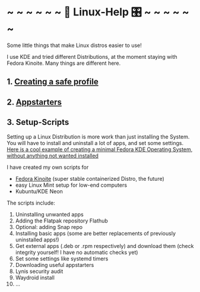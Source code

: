 # ~  ~  ~  ~  ~  ~ 🐧 Linux-Help 🎛️ ~  ~  ~  ~  ~  ~
Some little things that make Linux distros easier to use!

I use KDE and tried different Distributions, at the moment staying with Fedora Kinoite. Many things are different here.

## 1. [Creating a safe profile](https://github.com/trytomakeyouprivate/Linux-help/blob/main/secure-second-profile.md)

## 2. [Appstarters](https://github.com/trytomakeyouprivate/Linux-help/Appstarters/)


## 3. Setup-Scripts
Setting up a Linux Distribution is more work than just installing the System. You will have to install and uninstall a lot of apps, and set some settings.
[Here is a cool example of creating a minimal Fedora KDE Operating System, without anything not wanted installed](https://www.reddit.com/r/Fedora/comments/9a0i93/howto_minimal_kde_install_on_fedora/)

I have created my own scripts for
- [Fedora Kinoite](https://github.com/trytomakeyouprivate/Fedora-OSTree-Setup) (super stable containerized Distro, the future)
- easy Linux Mint setup for low-end computers
- Kubuntu/KDE Neon

The scripts include:

1. Uninstalling unwanted apps
2. Adding the Flatpak repository Flathub
3. Optional: adding Snap repo
4. Installing basic apps (some are better replacements of previously uninstalled apps!)
5. Get external apps (.deb or .rpm respectively) and download them (check integrity yourself! I have no automatic checks yet)
6. Set some settings like systemd timers
7. Downloading useful appstarters
8. Lynis security audit
9. Waydroid install
10. ...
